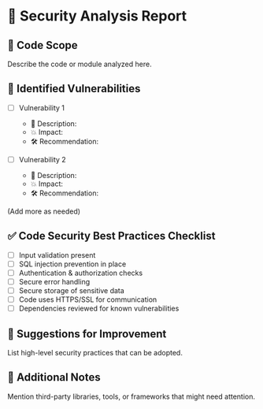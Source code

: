 # 🔐 Security Analysis Report

## 🧾 Code Scope
Describe the code or module analyzed here.

## 🚨 Identified Vulnerabilities
- [ ] Vulnerability 1  
  - 🧠 Description:  
  - 💥 Impact:  
  - 🛠️ Recommendation:  

- [ ] Vulnerability 2  
  - 🧠 Description:  
  - 💥 Impact:  
  - 🛠️ Recommendation:  

(Add more as needed)

## ✅ Code Security Best Practices Checklist
- [ ] Input validation present
- [ ] SQL injection prevention in place
- [ ] Authentication & authorization checks
- [ ] Secure error handling
- [ ] Secure storage of sensitive data
- [ ] Code uses HTTPS/SSL for communication
- [ ] Dependencies reviewed for known vulnerabilities

## 🔐 Suggestions for Improvement
List high-level security practices that can be adopted.

## 📎 Additional Notes
Mention third-party libraries, tools, or frameworks that might need attention.
